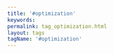 ```yaml
---
title: '#optimization'
keywords:
permalink: tag_optimization.html
layout: tags
tagName: '#optimization'
---
```

